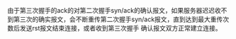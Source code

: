 由于第三次握手的ack的对第二次握手syn/ack的确认报文，如果服务器迟迟收不到第三次的确实报文，会不断重传第二次握手syn/ack报文，直到达到最大重传次数后发送rst报文结束连接，或者收到第三次握手
确认报文双方正常建立连接。
